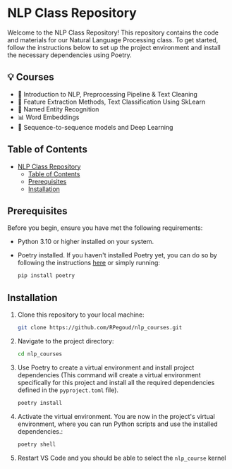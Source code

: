 # NLP Class Repository

Welcome to the NLP Class Repository! This repository contains the code and materials for our Natural Language Processing class. To get started, follow the instructions below to set up the project environment and install the necessary dependencies using Poetry.

## 💡 Courses
* 🛁 Introduction to NLP, Preprocessing Pipeline & Text Cleaning
* 💾 Feature Extraction Methods, Text Classification Using SkLearn
* 🦹 Named Entity Recognition
* 📊 Word Embeddings
* 🧠 Sequence-to-sequence models and Deep Learning

## Table of Contents

- [NLP Class Repository](#nlp-class-repository)
  - [Table of Contents](#table-of-contents)
  - [Prerequisites](#prerequisites)
  - [Installation](#installation)

## Prerequisites

Before you begin, ensure you have met the following requirements:

- Python 3.10  or higher installed on your system.
- Poetry installed. If you haven't installed Poetry yet, you can do so by following the instructions [here](https://python-poetry.org/docs/) or simply running:

    ```bash
    pip install poetry
    ```

## Installation

1. Clone this repository to your local machine:

   ```bash
   git clone https://github.com/RPegoud/nlp_courses.git
   ```

2. Navigate to the project directory:

    ```bash
    cd nlp_courses
    ```

3. Use Poetry to create a virtual environment and install project dependencies (This command will create a virtual environment specifically for this project and install all the required dependencies defined in the `pyproject.toml` file).

    ```bash
    poetry install
    ```

4. Activate the virtual environment. You are now in the project's virtual environment, where you can run Python scripts and use the installed dependencies.:

    ```bash
    poetry shell
    ```

5. Restart VS Code and you should be able to select the `nlp_course` kernel
